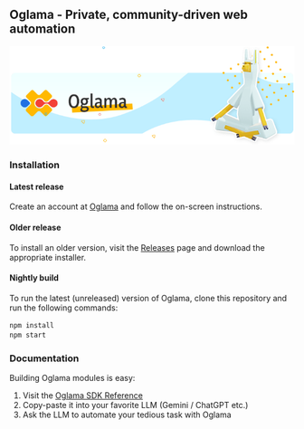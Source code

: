 ## Oglama - Private, community-driven web automation

<p align="center">
    <a href="https://oglama.com/?ref=github">
        <img src="https://raw.githubusercontent.com/oglama/oglama/refs/heads/main/docs/banner.png"/>
    </a>
</p>

### Installation

#### Latest release

Create an account at [Oglama](https://oglama.com/) and follow the on-screen instructions.

#### Older release

To install an older version, visit the [Releases](https://github.com/oglama/oglama/releases) page and download the appropriate installer.

#### Nightly build

To run the latest (unreleased) version of Oglama, clone this repository and run the following commands:

```bash
npm install
npm start
```

### Documentation

Building Oglama modules is easy:

1. Visit the [Oglama SDK Reference](https://oglama.com/docs/)
2. Copy-paste it into your favorite LLM (Gemini / ChatGPT etc.)
3. Ask the LLM to automate your tedious task with Oglama
